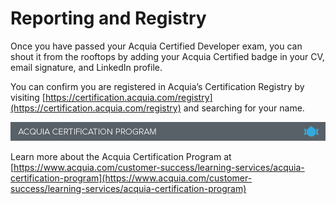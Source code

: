 # Reporting and Registry

Once you have passed your Acquia Certified Developer exam, you can shout it from the rooftops by adding your Acquia Certified badge in your CV, email signature, and LinkedIn profile.

You can confirm you are registered in Acquia’s Certification Registry by visiting [https://certification.acquia.com/registry](https://certification.acquia.com/registry) and searching for your name.

![](.gitbook/assets/inner-page-footer.png)

Learn more about the Acquia Certification Program at [https://www.acquia.com/customer-success/learning-services/acquia-certification-program](https://www.acquia.com/customer-success/learning-services/acquia-certification-program)

